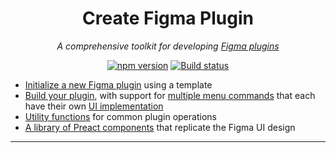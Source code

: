 <div align="center">
  <h1>Create Figma Plugin</h1>
  <p><em>A comprehensive toolkit for developing <a href="https://figma.com/plugin-docs/">Figma plugins</a></em></p>
  <p><a href="https://www.npmjs.com/package/create-figma-plugin"><img src="https://img.shields.io/npm/v/create-figma-plugin?cacheSeconds=1800&style=for-the-badge" alt="npm version"></a> <a href="https://github.com/yuanqing/create-figma-plugin/actions?query=workflow%3Abuild"><img src="https://img.shields.io/github/workflow/status/yuanqing/create-figma-plugin/build?cacheSeconds=1800&style=for-the-badge" alt="Build status"></a></p>
</div>

- [Initialize a new Figma plugin](#initialize-a-new-plugin) using a template
- [Build your plugin](#build-the-plugin), with support for [multiple menu commands](#specifying-multiple-commands-in-the-plugin-sub-menu) that each have their own [UI implementation](#adding-a-ui-to-a-plugin-command)
- [Utility functions](#utilities) for common plugin operations
- [A library of Preact components](https://yuanqing.github.io/create-figma-plugin/ui/) that replicate the Figma UI design

---
